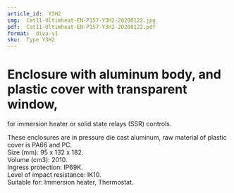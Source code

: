 ```yaml
---
article_id:  Y3H2
img:  Cat11-Ultimheat-EN-P157-Y3H2-20200122.jpg
pdf:  Cat11-Ultimheat-EN-P157-Y3H2-20200122.pdf
format:  diva-v1
sku:  Type Y3H2
---
```


# Enclosure with aluminum body, and plastic cover with transparent window, 
for immersion heater or solid state relays (SSR) controls. 

These enclosures are in pressure die cast aluminum, raw material of plastic cover is PA66 and PC.  
Size (mm): 95 x 132 x 182.  
Volume (cm3): 2010.  
Ingress protection: IP69K.  
Level of impact resistance: IK10.  
Suitable for: Immersion heater, Thermostat.  
